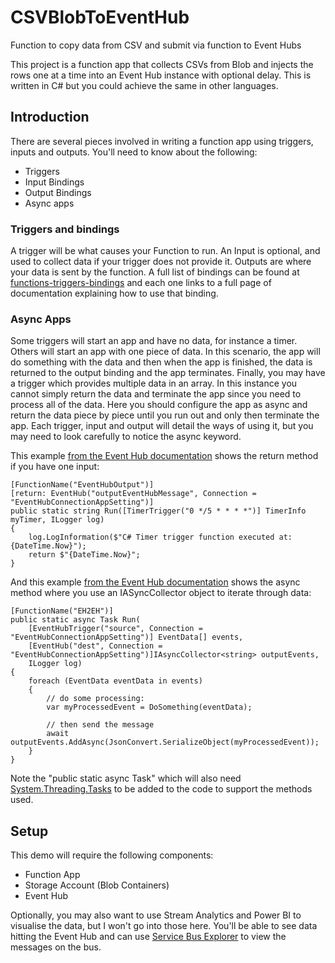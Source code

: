 # CSVBlobToEventHub
Function to copy data from CSV and submit via function to Event Hubs

This project is a function app that collects CSVs from Blob and injects the rows one at a time into an Event Hub instance with optional delay. This is written in C# but you could achieve the same in other languages.

## Introduction

There are several pieces involved in writing a function app using triggers, inputs and outputs. You'll need to know about the following:

* Triggers
* Input Bindings
* Output Bindings
* Async apps

### Triggers and bindings

A trigger will be what causes your Function to run. An Input is optional, and used to collect data if your trigger does not provide it. Outputs are where your data is sent by the function. A full list of bindings can be found at [functions-triggers-bindings](https://docs.microsoft.com/en-us/azure/azure-functions/functions-triggers-bindings) and each one links to a full page of documentation explaining how to use that binding.

### Async Apps

Some triggers will start an app and have no data, for instance a timer. Others will start an app with one piece of data. In this scenario, the app will do something with the data and then when the app is finished, the data is returned to the output binding and the app terminates. Finally, you may have a trigger which provides multiple data in an array. In this instance you cannot simply return the data and terminate the app since you need to process all of the data. Here you should configure the app as async and return the data piece by piece until you run out and only then terminate the app. Each trigger, input and output will detail the ways of using it, but you may need to look carefully to notice the async keyword.

This example [from the Event Hub documentation](https://docs.microsoft.com/en-us/azure/azure-functions/functions-bindings-event-hubs?tabs=csharp#output) shows the return method if you have one input:

```CSHARP
[FunctionName("EventHubOutput")]
[return: EventHub("outputEventHubMessage", Connection = "EventHubConnectionAppSetting")]
public static string Run([TimerTrigger("0 */5 * * * *")] TimerInfo myTimer, ILogger log)
{
    log.LogInformation($"C# Timer trigger function executed at: {DateTime.Now}");
    return $"{DateTime.Now}";
}
```

And this example [from the Event Hub documentation](https://docs.microsoft.com/en-us/azure/azure-functions/functions-bindings-event-hubs?tabs=csharp#output) shows the async method where you use an IASyncCollector object to iterate through data:

```CSHARP
[FunctionName("EH2EH")]
public static async Task Run(
    [EventHubTrigger("source", Connection = "EventHubConnectionAppSetting")] EventData[] events,
    [EventHub("dest", Connection = "EventHubConnectionAppSetting")]IAsyncCollector<string> outputEvents,
    ILogger log)
{
    foreach (EventData eventData in events)
    {
        // do some processing:
        var myProcessedEvent = DoSomething(eventData);

        // then send the message
        await outputEvents.AddAsync(JsonConvert.SerializeObject(myProcessedEvent));
    }
}
```

Note the "public static async Task" which will also need [System.Threading.Tasks](https://docs.microsoft.com/en-us/dotnet/api/system.threading.tasks?view=netframework-4.8) to be added to the code to support the methods used.

## Setup

This demo will require the following components:

* Function App
* Storage Account (Blob Containers)
* Event Hub

Optionally, you may also want to use Stream Analytics and Power BI to visualise the data, but I won't go into those here. You'll be able to see data hitting the Event Hub and can use [Service Bus Explorer](https://github.com/paolosalvatori/ServiceBusExplorer) to view the messages on the bus.